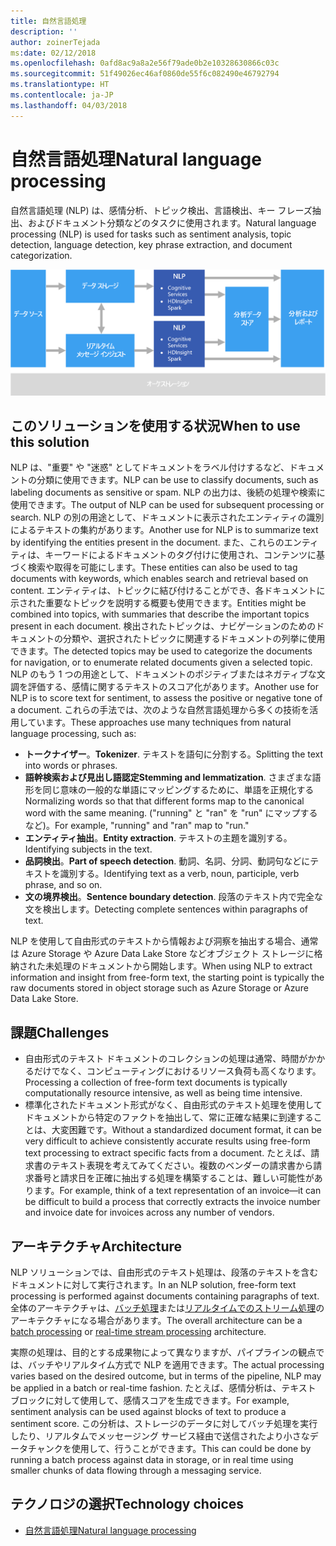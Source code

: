 ```yaml
---
title: 自然言語処理
description: ''
author: zoinerTejada
ms:date: 02/12/2018
ms.openlocfilehash: 0afd8ac9a8a2e56f79ade0b2e10328630866c03c
ms.sourcegitcommit: 51f49026ec46af0860de55f6c082490e46792794
ms.translationtype: HT
ms.contentlocale: ja-JP
ms.lasthandoff: 04/03/2018
---
```

# <a name="natural-language-processing"></a><span data-ttu-id="f9179-102">自然言語処理</span><span class="sxs-lookup"><span data-stu-id="f9179-102">Natural language processing</span></span>

<span data-ttu-id="f9179-103">自然言語処理 (NLP) は、感情分析、トピック検出、言語検出、キー フレーズ抽出、およびドキュメント分類などのタスクに使用されます。</span><span class="sxs-lookup"><span data-stu-id="f9179-103">Natural language processing (NLP) is used for tasks such as sentiment analysis, topic detection, language detection, key phrase extraction, and document categorization.</span></span>

![](./images/nlp-pipeline.png)

## <a name="when-to-use-this-solution"></a><span data-ttu-id="f9179-104">このソリューションを使用する状況</span><span class="sxs-lookup"><span data-stu-id="f9179-104">When to use this solution</span></span>

<span data-ttu-id="f9179-105">NLP は、"重要" や "迷惑" としてドキュメントをラベル付けするなど、ドキュメントの分類に使用できます。</span><span class="sxs-lookup"><span data-stu-id="f9179-105">NLP can be use to classify documents, such as labeling documents as sensitive or spam.</span></span> <span data-ttu-id="f9179-106">NLP の出力は、後続の処理や検索に使用できます。</span><span class="sxs-lookup"><span data-stu-id="f9179-106">The output of NLP can be used for subsequent processing or search.</span></span> <span data-ttu-id="f9179-107">NLP の別の用途として、ドキュメントに表示されたエンティティの識別によるテキストの集約があります。</span><span class="sxs-lookup"><span data-stu-id="f9179-107">Another use for NLP is to summarize text by identifying the entities present in the document.</span></span> <span data-ttu-id="f9179-108">また、これらのエンティティは、キーワードによるドキュメントのタグ付けに使用され、コンテンツに基づく検索や取得を可能にします。</span><span class="sxs-lookup"><span data-stu-id="f9179-108">These entities can also be used to tag documents with keywords, which enables search and retrieval based on content.</span></span> <span data-ttu-id="f9179-109">エンティティは、トピックに結び付けることができ、各ドキュメントに示された重要なトピックを説明する概要も使用できます。</span><span class="sxs-lookup"><span data-stu-id="f9179-109">Entities might be combined into topics, with summaries that describe the important topics present in each document.</span></span> <span data-ttu-id="f9179-110">検出されたトピックは、ナビゲーションのためのドキュメントの分類や、選択されたトピックに関連するドキュメントの列挙に使用できます。</span><span class="sxs-lookup"><span data-stu-id="f9179-110">The detected topics may be used to categorize the documents for navigation, or to enumerate related documents given a selected topic.</span></span> <span data-ttu-id="f9179-111">NLP のもう 1 つの用途として、ドキュメントのポジティブまたはネガティブな文調を評価する、感情に関するテキストのスコア化があります。</span><span class="sxs-lookup"><span data-stu-id="f9179-111">Another use for NLP is to score text for sentiment, to assess the positive or negative tone of a document.</span></span> <span data-ttu-id="f9179-112">これらの手法では、次のような自然言語処理から多くの技術を活用しています。</span><span class="sxs-lookup"><span data-stu-id="f9179-112">These approaches use many techniques from natural language processing, such as:</span></span> 

- <span data-ttu-id="f9179-113">**トークナイザー**。</span><span class="sxs-lookup"><span data-stu-id="f9179-113">**Tokenizer**.</span></span> <span data-ttu-id="f9179-114">テキストを語句に分割する。</span><span class="sxs-lookup"><span data-stu-id="f9179-114">Splitting the text into words or phrases.</span></span>
- <span data-ttu-id="f9179-115">**語幹検索および見出し語認定**</span><span class="sxs-lookup"><span data-stu-id="f9179-115">**Stemming and lemmatization**.</span></span> <span data-ttu-id="f9179-116">さまざまな語形を同じ意味の一般的な単語にマッピングするために、単語を正規化する </span><span class="sxs-lookup"><span data-stu-id="f9179-116">Normalizing words so that that different forms map to the canonical word with the same meaning.</span></span> <span data-ttu-id="f9179-117">("running" と "ran" を "run" にマップするなど)。</span><span class="sxs-lookup"><span data-stu-id="f9179-117">For example, "running" and "ran" map to "run."</span></span> 
- <span data-ttu-id="f9179-118">**エンティティ抽出**。</span><span class="sxs-lookup"><span data-stu-id="f9179-118">**Entity extraction**.</span></span> <span data-ttu-id="f9179-119">テキストの主題を識別する。</span><span class="sxs-lookup"><span data-stu-id="f9179-119">Identifying subjects in the text.</span></span>
- <span data-ttu-id="f9179-120">**品詞検出**。</span><span class="sxs-lookup"><span data-stu-id="f9179-120">**Part of speech detection**.</span></span> <span data-ttu-id="f9179-121">動詞、名詞、分詞、動詞句などにテキストを識別する。</span><span class="sxs-lookup"><span data-stu-id="f9179-121">Identifying text as a verb, noun, participle, verb phrase, and so on.</span></span>
- <span data-ttu-id="f9179-122">**文の境界検出**。</span><span class="sxs-lookup"><span data-stu-id="f9179-122">**Sentence boundary detection**.</span></span> <span data-ttu-id="f9179-123">段落のテキスト内で完全な文を検出します。</span><span class="sxs-lookup"><span data-stu-id="f9179-123">Detecting complete sentences within paragraphs of text.</span></span>

<span data-ttu-id="f9179-124">NLP を使用して自由形式のテキストから情報および洞察を抽出する場合、通常は Azure Storage や Azure Data Lake Store などオブジェクト ストレージに格納された未処理のドキュメントから開始します。</span><span class="sxs-lookup"><span data-stu-id="f9179-124">When using NLP to extract information and insight from free-form text, the starting point is typically the raw documents stored in object storage such as Azure Storage or Azure Data Lake Store.</span></span> 

## <a name="challenges"></a><span data-ttu-id="f9179-125">課題</span><span class="sxs-lookup"><span data-stu-id="f9179-125">Challenges</span></span>

- <span data-ttu-id="f9179-126">自由形式のテキスト ドキュメントのコレクションの処理は通常、時間がかかるだけでなく、コンピューティングにおけるリソース負荷も高くなります。</span><span class="sxs-lookup"><span data-stu-id="f9179-126">Processing a collection of free-form text documents is typically computationally resource intensive, as well as being time intensive.</span></span>
- <span data-ttu-id="f9179-127">標準化されたドキュメント形式がなく、自由形式のテキスト処理を使用してドキュメントから特定のファクトを抽出して、常に正確な結果に到達することは、大変困難です。</span><span class="sxs-lookup"><span data-stu-id="f9179-127">Without a standardized document format, it can be very difficult to achieve consistently accurate results using free-form text processing to extract specific facts from a document.</span></span> <span data-ttu-id="f9179-128">たとえば、請求書のテキスト表現を考えてみてください。複数のベンダーの請求書から請求番号と請求日を正確に抽出する処理を構築することは、難しい可能性があります。</span><span class="sxs-lookup"><span data-stu-id="f9179-128">For example, think of a text representation of an invoice&mdash;it can be difficult to build a process that correctly extracts the invoice number and invoice date for invoices across any number of vendors.</span></span>

## <a name="architecture"></a><span data-ttu-id="f9179-129">アーキテクチャ</span><span class="sxs-lookup"><span data-stu-id="f9179-129">Architecture</span></span>

<span data-ttu-id="f9179-130">NLP ソリューションでは、自由形式のテキスト処理は、段落のテキストを含むドキュメントに対して実行されます。</span><span class="sxs-lookup"><span data-stu-id="f9179-130">In an NLP solution, free-form text processing is performed against documents containing paragraphs of text.</span></span> <span data-ttu-id="f9179-131">全体のアーキテクチャは、[バッチ処理](../big-data/batch-processing.md)または[リアルタイムでのストリーム処理](../big-data/real-time-processing.md)のアーキテクチャになる場合があります。</span><span class="sxs-lookup"><span data-stu-id="f9179-131">The overall architecture can be a [batch processing](../big-data/batch-processing.md) or [real-time stream processing](../big-data/real-time-processing.md) architecture.</span></span>

<span data-ttu-id="f9179-132">実際の処理は、目的とする成果物によって異なりますが、パイプラインの観点では、バッチやリアルタイム方式で NLP を適用できます。</span><span class="sxs-lookup"><span data-stu-id="f9179-132">The actual processing varies based on the desired outcome, but in terms of the pipeline, NLP may be applied in a batch or real-time fashion.</span></span> <span data-ttu-id="f9179-133">たとえば、感情分析は、テキスト ブロックに対して使用して、感情スコアを生成できます。</span><span class="sxs-lookup"><span data-stu-id="f9179-133">For example, sentiment analysis can be used against blocks of text to produce a sentiment score.</span></span> <span data-ttu-id="f9179-134">この分析は、ストレージのデータに対してバッチ処理を実行したり、リアルタムでメッセージング サービス経由で送信されたより小さなデータチャンクを使用して、行うことができます。</span><span class="sxs-lookup"><span data-stu-id="f9179-134">This can could be done by running a batch process against data in storage, or in real time using smaller chunks of data flowing through a messaging service.</span></span>

## <a name="technology-choices"></a><span data-ttu-id="f9179-135">テクノロジの選択</span><span class="sxs-lookup"><span data-stu-id="f9179-135">Technology choices</span></span>

- [<span data-ttu-id="f9179-136">自然言語処理</span><span class="sxs-lookup"><span data-stu-id="f9179-136">Natural language processing</span></span>](../technology-choices/natural-language-processing.md)